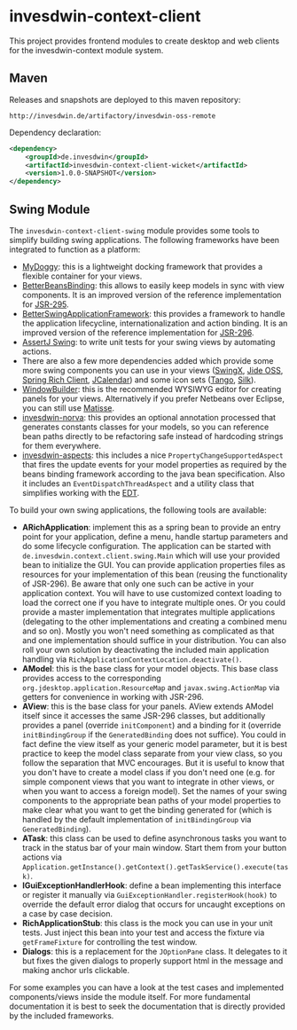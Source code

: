 # invesdwin-context-client
This project provides frontend modules to create desktop and web clients for the invesdwin-context module system.

## Maven

Releases and snapshots are deployed to this maven repository:
```
http://invesdwin.de/artifactory/invesdwin-oss-remote
```

Dependency declaration:
```xml
<dependency>
	<groupId>de.invesdwin</groupId>
	<artifactId>invesdwin-context-client-wicket</artifactId>
	<version>1.0.0-SNAPSHOT</version>
</dependency>
```

## Swing Module

The `invesdwin-context-client-swing` module provides some tools to simplify building swing applications. The following frameworks have been integrated to function as a platform:
- [MyDoggy](http://mydoggy.sourceforge.net/): this is a lightweight docking framework that provides a flexible container for your views.
- [BetterBeansBinding](https://github.com/stephenneal/betterbeansbinding): this allows to easily keep models in sync with view components. It is an improved version of the reference implementation for [JSR-295](https://jcp.org/en/jsr/detail?id=295).
- [BetterSwingApplicationFramework](https://sourceforge.net/projects/bsaf/): this provides a framework to handle the application lifecycline, internationalization and action binding. It is an improved version of the reference implementation for [JSR-296](https://en.wikipedia.org/wiki/Swing_Application_Framework).
- [AssertJ Swing](http://joel-costigliola.github.io/assertj/assertj-swing.html): to write unit tests for your swing views by automating actions.
- There are also a few more dependencies added which provide some more swing components you can use in your views ([SwingX](https://github.com/tmyroadctfig/swingx), [Jide OSS](https://github.com/jidesoft/jide-oss), [Spring Rich Client](http://spring-rich-c.sourceforge.net), [JCalendar](https://toedter.com/jcalendar/)) and some icon sets ([Tango](https://commons.wikimedia.org/wiki/Tango_icons), [Silk](http://www.famfamfam.com/lab/icons/silk/)).
- [WindowBuilder](https://eclipse.org/windowbuilder/): this is the recommended WYSIWYG editor for creating panels for your views. Alternatively if you prefer Netbeans over Eclipse, you can still use [Matisse](https://netbeans.org/features/java/swing.html).
- [invesdwin-norva](https://github.com/subes/invesdwin-norva): this provides an optional annotation processed that generates constants classes for your models, so you can reference bean paths directly to be refactoring safe instead of hardcoding strings for them everywhere.
- [invesdwin-aspects](https://github.com/subes/invesdwin-aspects): this includes a nice `PropertyChangeSupportedAspect` that fires the update events for your model properties as required by the beans binding framework according to the java bean specification. Also it includes an `EventDispatchThreadAspect` and a utility class that simplifies working with the [EDT](https://en.wikipedia.org/wiki/Event_dispatching_thread).

To build your own swing applications, the following tools are available:

- **ARichApplication**: implement this as a spring bean to provide an entry point for your application, define a menu, handle startup parameters and do some lifecycle configuration. The application can be started with `de.invesdwin.context.client.swing.Main` which will use your provided bean to initialize the GUI. You can provide application properties files as resources for your implementation of this bean (reusing the functionality of JSR-296). Be aware that only one such can be active in your application context. You will have to use customized context loading to load the correct one if you have to integrate multiple ones. Or you could provide a master implementation that integrates multiple applications (delegating to the other implementations and creating a combined menu and so on). Mostly you won't need something as complicated as that and one implementation should suffice in your distribution. You can also roll your own solution by deactivating the included main application handling via `RichApplicationContextLocation.deactivate()`.
- **AModel**: this is the base class for your model objects. This base class provides access to the corresponding `org.jdesktop.application.ResourceMap` and `javax.swing.ActionMap` via getters for convenience in working with JSR-296.
- **AView**: this is the base class for your panels. AView extends AModel itself since it accesses the same JSR-296 classes, but additionally provides a panel (override `initComponent`) and a binding for it (override `initBindingGroup` if the `GeneratedBinding` does not suffice). You could in fact define the view itself as your generic model parameter, but it is best practice to keep the model class separate from your view class, so you follow the separation that MVC encourages. But it is useful to know that you don't have to create a model class if you don't need one (e.g. for simple component views that you want to integrate in other views, or when you want to access a foreign model). Set the names of your swing components to the appropriate bean paths of your model properties to make clear what you want to get the binding generated for (which is handled by the default implementation of `initBindingGroup` via `GeneratedBinding`).
- **ATask**: this class can be used to define asynchronous tasks you want to track in the status bar of your main window. Start them from your button actions via `Application.getInstance().getContext().getTaskService().execute(task)`.
- **IGuiExceptionHandlerHook**: define a bean implementing this interface or register it manually via `GuiExceptionHandler.registerHook(hook)` to override the default error dialog that occurs for uncaught exceptions on a case by case decision.
- **RichApplicationStub**: this class is the mock you can use in your unit tests. Just inject this bean into your test and access the fixture via `getFrameFixture` for controlling the test window.
- **Dialogs**: this is a replacement for the `JOptionPane` class. It delegates to it but fixes the given dialogs to properly support html in the message and making anchor urls clickable.

For some examples you can have a look at the test cases and implemented components/views inside the module itself. For more fundamental documentation it is best to seek the documentation that is directly provided by the included frameworks.
